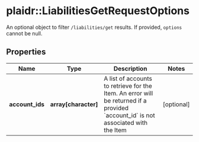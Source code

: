 # plaidr::LiabilitiesGetRequestOptions

An optional object to filter `/liabilities/get` results. If provided, `options` cannot be null.

## Properties
Name | Type | Description | Notes
------------ | ------------- | ------------- | -------------
**account_ids** | **array[character]** | A list of accounts to retrieve for the Item.  An error will be returned if a provided &#x60;account_id&#x60; is not associated with the Item | [optional] 



